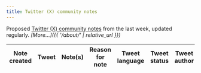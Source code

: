 ```yaml
---
title: Twitter (X) community notes
---
```


Proposed [Twitter (X) community notes](https://x.com/i/communitynotes/download-data) from the last week, updated regularly. _[More…]({{ '/about/' | relative_url }})_

<div class="table-responsive">
  <table id="notes-table" class="table table-striped" data-order='[[ 0, "desc" ]]'>
    <thead>
      <tr>
        <th>Note created</th>
        <th>Tweet</th>
        <th>Note(s)</th>
        <th>Reason for note</th>
        <th>Tweet language</th>
        <th>Tweet status</th>
        <th>Tweet author</th>
        <th>Tweet content</th>
        <th>Total ratings</th>
      </tr>
    </thead>
    <tbody>
    </tbody>
  </table>
</div>

<script>
  const candidates = {% if site.data.ge2024-candidates %}{{ site.data.ge2024-candidates | jsonify }}{% else %}[]{% endif %};
  const mps = {% if site.data.mps %}{{ site.data.mps | jsonify }}{% else %}[]{% endif %};

  /*
  This list comes from:
  https://developer.x.com/en/docs/twitter-api/enterprise/powertrack-api/guides/operators

  It’s mostly BCP-47, but with some idiosyncracies.
  E.g.:
    * Hebrew is `iw` instead of `he`
    * Indonesian is `in` instead of `id`
    * Haitian Creole is included (`ht`)
  */
  const langLookup = {'am': 'Amharic', 'ar': 'Arabic', 'bg': 'Bulgarian', 'bn': 'Bengali', 'bo': 'Tibetan', 'bs': 'Bosnian', 'ca': 'Catalan', 'ckb': 'Sorani Kurdish', 'cs': 'Czech', 'cy': 'Welsh', 'da': 'Danish', 'de': 'German', 'dv': 'Maldivian', 'el': 'Greek', 'en': 'English', 'es': 'Spanish', 'et': 'Estonian', 'eu': 'Basque', 'fa': 'Persian', 'fi': 'Finnish', 'fr': 'French', 'gu': 'Gujarati', 'hi': 'Hindi', 'hi-Latn': 'Latinized Hindi', 'hr': 'Croatian', 'ht': 'Haitian Creole', 'hu': 'Hungarian', 'hy': 'Armenian', 'in': 'Indonesian', 'is': 'Icelandic', 'it': 'Italian', 'iw': 'Hebrew', 'ja': 'Japanese', 'ka': 'Georgian', 'km': 'Khmer', 'kn': 'Kannada', 'ko': 'Korean', 'lo': 'Lao', 'lt': 'Lithuanian', 'lv': 'Latvian', 'ml': 'Malayalam', 'mr': 'Marathi', 'my': 'Burmese', 'ne': 'Nepali', 'nl': 'Dutch', 'no': 'Norwegian', 'or': 'Oriya', 'pa': 'Panjabi', 'pl': 'Polish', 'ps': 'Pashto', 'pt': 'Portuguese', 'ro': 'Romanian', 'ru': 'Russian', 'sd': 'Sindhi', 'si': 'Sinhala', 'sk': 'Slovak', 'sl': 'Slovenian', 'sr': 'Serbian', 'sv': 'Swedish', 'ta': 'Tamil', 'te': 'Telugu', 'th': 'Thai', 'tl': 'Tagalog', 'tr': 'Turkish', 'ug': 'Uyghur', 'uk': 'Ukrainian', 'ur': 'Urdu', 'vi': 'Vietnamese', 'zh-CN': 'Simplified Chinese', 'zh-TW': 'Traditional Chinese', 'zh': 'Chinese', 'art': 'X', 'qam': 'X', 'qct': 'X', 'qht': 'X', 'qme': 'X', 'qst': 'X', 'und': 'X', 'zxx': 'X'}

  const reasonsLookup = {1: "Factual error", 2: "Manipulated media", 3: "Missing important context", 4: "Other", 5: "Outdated information", 6: "Satire", 7: "Unverified claim as fact"}

  const getReasons = function (values) {
    if (!Array.isArray(values)) {
      return values;
    }
    return values.map(v => reasonsLookup[v]).join(", ");
  }

  const includesReason = function (reason) {
    return function (rowData, rowIdx) {
      for (let i = 0; i < rowData['notes'].length; i++) {
        if (rowData['notes'][i]['reasons'].includes(reason)) {
          return true;
        }
      }
      return false;
    }
  }

  let table = new DataTable('#notes-table', {
    layout: {
      top2Start: 'search',
      top: 'searchPanes',
      topStart: 'info',
      topEnd: 'paging',
      bottomStart: 'info',
      bottom2Start: 'pageLength'
    },
    fixedHeader: true,
    ajax: {
      url: '{{ '/data/notes.json' | relative_url }}',
      dataSrc: ''
    },
    columns: [
      {
        data: 'notes',
        render: function (data, type, row, meta) {
          if (type !== 'display') {
            return data[0]['created_at'];
          }
          return '<a href="https://x.com/i/birdwatch/t/' + row['tweet_id'] + '" target="_blank">' + luxon.DateTime.fromISO(data[0]['created_at']).toFormat('d MMM yyyy') + '</a>';
        },
        searchable: false
      },
      {
        data: 'tweet_id',
        width: '550px',
        render: function (data, type, row, meta) {
          if (type !== 'display') {
            return data;
          }
          content = row['tweet'] ? row['tweet'] : '';
          return '<blockquote class="twitter-tweet">' + content + '<a href="https://twitter.com/_/status/' + data + '"></a></blockquote>';
        }
      },
      {
        data: 'notes',
        render: function (data, type, row, meta) {
          let output = data[0]['summary'];
          for (let i = 1; i < data.length; i++) {
            output = output + '<br><hr>' + data[i]['summary'];
          }
          return output;
        }
      },
      {
        data: 'notes',
        visible: false,
        searchPanes: {
          options: [
            {
              label: 'Factual error',
              value: includesReason(1),
            },
            {
              label: 'Manipulated media',
              value: includesReason(2),
            },
            {
              label: 'Missing important context',
              value: includesReason(3),
            },
            {
              label: 'Other',
              value: includesReason(4),
            },
            {
              label: 'Outdated information',
              value: includesReason(5),
            },
            {
              label: 'Satire',
              value: includesReason(6),
            },
            {
              label: 'Unverified claim as fact',
              value: includesReason(7),
            }
          ]
        }
      },
      {
        data: 'lang',
        visible: false,
        defaultContent: '',
        render: function (data, type, row, meta) {
          if (!data) {
            if (type === 'sort') {
              return '~ (put this last)';
            }
            if (type === 'display') {
              return 'Unknown language (see about page)';
            }
            return data;
          }
          const niceName = langLookup[data];
          if (niceName === 'X') {
            // there are a handful of language codes that are used for
            // esoteric Twitter (X) things, including emoji-only tweets (`art`)
            // and hashtag-only tweets (`qht`). We lump these all together
            if (type === 'display') {
              return 'Twitter (X) special (see about page)';
            }
            return niceName;
          }
          if (type === 'display' || type === 'sort') {
            return niceName;
          }
          return data;
        }
      },
      {
        data: 'deleted',
        visible: false,
        defaultContent: 0,
        render: function (data, type, row, meta) {
          if (type === 'display') {
            return (data === 1) ? 'Deleted' : 'Published';
          }
          return data;
        }
      },
      {
        data: 'user',
        searchable: true,
        visible: false,
        defaultContent: '',
        searchPanes: {
          threshold: 1,
          options: [
            {
              label: 'GE2024 candidates',
              value: function (rowData, rowIdx) {
                if (!rowData['user']) {
                  return false;
                }
                return candidates.includes(rowData['user'].toLowerCase());
              }
            },
            {
              label: 'Former UK MPs',
              value: function (rowData, rowIdx) {
                if (!rowData['user']) {
                  return false;
                }
                return mps.includes(rowData['user'].toLowerCase());
              }
            }
          ]
        }
      },
      {
        data: 'tweet',
        searchable: true,
        visible: false,
        defaultContent: ''
      },
      {
        data: 'notes',
        searchable: false,
        visible: true,
        defaultContent: 0,
        render: function (data, type, row, meta) {
          let totalRating = 0;
          for (let i = 0; i < data.length; i++) {
            if (data.includes('rating')) {
              totalRating = totalRating + data['rating'];
            }
          }
          if (type === 'display') {
            return totalRating.toLocaleString();
          }
          return totalRating;
        }
      }
    ],
    drawCallback: function (settings) {
      twttr.widgets.load();
    },
    searchPanes: {
      orderable: false,
      columns: [4, 5, 6, 3],
      preSelect: [
        {
          column: 4,
          rows: ['en', 'X', '']
        },
        {
          column: 5,
          rows: [0]
        },
      ],
      initCollapsed: true
    }
  });

  twttr.events.bind(
    'rendered',
    function () {
      table.fixedHeader.adjust();
    }
  );
</script>
